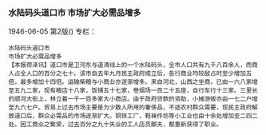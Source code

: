 ### 水陆码头道口市  市场扩大必需品增多

1946-06-05
第2版()
专栏：

    水陆码头道口市
    市场扩大必需品增多
    【本报荷泽讯】道口市是卫河东与道清线上的一个水陆码头，全市人口共有九千八百余人，而商人占全人口的百分之七十。该市自去年九月民主政府成立后，各行商业均较敌占时至少增加五倍，最多增加十四倍。运输柴粮与小商业亦逐渐增多。来自河北，山西之坐商，已由一六八家增至五九二家，现有粮店十八家，饭铺五十七家，卷烟场一百二十五座，自行车行十三家。三里长的顺河大街上，林立着一千一百多家大小商店。由于政府贷款的资助，小摊游贩亦由一七二户增至九六七户。贸易上过去市场主要是为少数人所用的奢侈品，不适农村群众需要，现民主政府解放道口后，群众必需品的市场逐渐扩大。铜铁工厂，鞋袜作坊等小工业也由十余处增加至二四二处。因工商业之繁荣，过去百分之九十失业的工人店员脚夫，都重新获得了职业。
